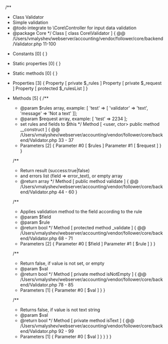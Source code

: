 /**
 * Class Validator
 * Simple validation
 * @todo integrate to \Core\Controller for input data validation
 * @package Core
 */
Class [ <user> class Core\Validator ] {
  @@ /Users/vmalyshev/webserver/accounting/vendor/follower/core/backend/Validator.php 11-100

  - Constants [0] {
  }

  - Static properties [0] {
  }

  - Static methods [0] {
  }

  - Properties [3] {
    Property [ <default> private $_rules ]
    Property [ <default> private $_request ]
    Property [ <default> protected $_rulesList ]
  }

  - Methods [5] {
    /**
	 * @param $rules array, example: [ 'test' => [ 'validator' => 'text', 'message' => 'Not a text' ]];
	 * @param $request array, example: [ 'test' => 2234 ];
	 * set rules and fields to $this
	 */
    Method [ <user, ctor> public method __construct ] {
      @@ /Users/vmalyshev/webserver/accounting/vendor/follower/core/backend/Validator.php 33 - 37

      - Parameters [2] {
        Parameter #0 [ <required> $rules ]
        Parameter #1 [ <required> $request ]
      }
    }

    /**
	 * Return result (success:true|false)
	 * and errors list (field => error_text), or empty array
	 * @return array
	 */
    Method [ <user> public method validate ] {
      @@ /Users/vmalyshev/webserver/accounting/vendor/follower/core/backend/Validator.php 44 - 60
    }

    /**
	 * Applies validation method to the field according to the rule
	 * @param $field
	 * @param $rule
	 * @return bool
	 */
    Method [ <user> protected method _validate ] {
      @@ /Users/vmalyshev/webserver/accounting/vendor/follower/core/backend/Validator.php 68 - 71

      - Parameters [2] {
        Parameter #0 [ <required> $field ]
        Parameter #1 [ <required> $rule ]
      }
    }

    /**
	 * Return false, if value is not set, or empty
	 * @param $val
	 * @return bool
	 */
    Method [ <user> private method isNotEmpty ] {
      @@ /Users/vmalyshev/webserver/accounting/vendor/follower/core/backend/Validator.php 78 - 85

      - Parameters [1] {
        Parameter #0 [ <required> $val ]
      }
    }

    /**
	 * Returns false, if value is not text string
	 * @param $val
	 * @return bool
	 */
    Method [ <user> private method isText ] {
      @@ /Users/vmalyshev/webserver/accounting/vendor/follower/core/backend/Validator.php 92 - 99

      - Parameters [1] {
        Parameter #0 [ <required> $val ]
      }
    }
  }
}
